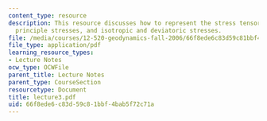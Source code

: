 ```yaml
---
content_type: resource
description: This resource discusses how to represent the stress tensor in terms of
  principle stresses, and isotropic and deviatoric stresses.
file: /media/courses/12-520-geodynamics-fall-2006/66f8ede6c83d59c81bbf4bab5f72c71a_lecture3.pdf
file_type: application/pdf
learning_resource_types:
- Lecture Notes
ocw_type: OCWFile
parent_title: Lecture Notes
parent_type: CourseSection
resourcetype: Document
title: lecture3.pdf
uid: 66f8ede6-c83d-59c8-1bbf-4bab5f72c71a
---
```

